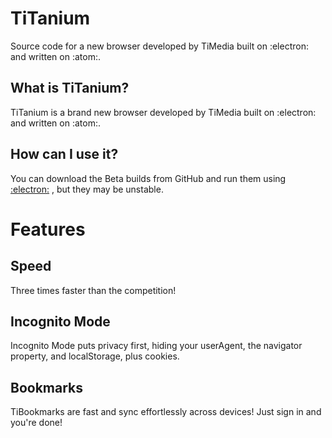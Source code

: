 # TiTanium
Source code for a new browser developed by TiMedia built on :electron: and written on :atom:.

## What is TiTanium?
TiTanium is a brand new browser developed by TiMedia built on :electron: and written on :atom:.

## How can I use it?
You can download the Beta builds from GitHub and run them using [:electron:](https://electronjs.org)	, but they may be unstable.

# Features

## Speed
Three times faster than the competition!

## Incognito Mode
Incognito Mode puts privacy first, hiding your userAgent, the navigator property, and localStorage, plus cookies.

## Bookmarks
TiBookmarks are fast and sync effortlessly across devices! Just sign in and you're done!
